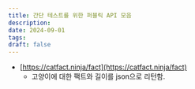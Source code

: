 ```yaml
---
title: 간단 테스트를 위한 퍼블릭 API 모음
description: 
date: 2024-09-01
tags: 
draft: false
---
```


- [https://catfact.ninja/fact](https://catfact.ninja/fact)
	- 고양이에 대한 팩트와 길이를 json으로 리턴함.
